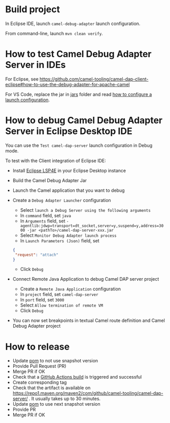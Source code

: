 # Build project

In Eclipse IDE, launch `camel-debug-adapter` launch configuration.

From command-line, launch `mvn clean verify`.

# How to test Camel Debug Adapter Server in IDEs

For Eclipse, see https://github.com/camel-tooling/camel-dap-client-eclipse#how-to-use-the-debug-adapter-for-apache-camel

For VS Code, replace the jar in [jars](https://github.com/camel-tooling/camel-dap-client-vscode/tree/main/jars) folder and read [how to configure a launch configuration](https://github.com/camel-tooling/camel-dap-client-vscode#how-to-use-it).

# How to debug Camel Debug Adapter Server in Eclipse Desktop IDE

You can use the `Test camel-dap-server` launch configuration in Debug mode.

To test with the Client integration of Eclipse IDE:

- Install [Eclipse LSP4E](https://projects.eclipse.org/projects/technology.lsp4e) in your Eclipse Desktop instance
- Build the Camel Debug Adapter Jar
- Launch the Camel application that you want to debug
- Create a `Debug Adapter Launcher` configuration
  - Select `launch a Debug Server using the following arguments`
  - In `command` field, set `java`
  - In `Arguments` field, set `-agentlib:jdwp=transport=dt_socket,server=y,suspend=y,address=3000 -jar <pathTo>/camel-dap-server-xxx.jar`
  - Select `Monitor Debug Adapter launch process`
  - In `Launch Parameters (Json)` field, set
  
  ```json
  {
   "request": "attach"
  }
  ```
  - Click `Debug`
- Connect Remote Java Application to debug Camel DAP server project
  - Create a `Remote Java Application` configuration
  - In `project` field, set `camel-dap-server`
  - In `port` field, set `3000`
  - Select `Allow termination of remote VM`
  - Click `Debug`
- You can now set breakpoints in textual Camel route definition and Camel Debug Adapter project

# How to release

- Update [pom](pom.xml) to not use snapshot version
- Provide Pull Request (PR)
- Merge PR if OK
- Check that a [GitHub Actions build](https://github.com/camel-tooling/camel-debug-adapter/actions) is triggered and successful
- Create corresponding tag
- Check that the artifact is available on https://repo1.maven.org/maven2/com/github/camel-tooling/camel-dap-server/ . It usually takes up to 30 minutes.
- Update [pom](pom.xml) to use next snapshot version
- Provide PR
- Merge PR if OK
